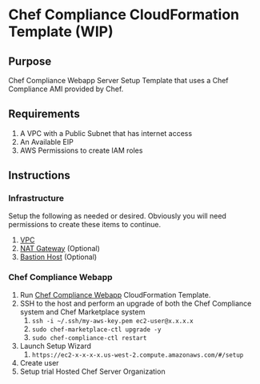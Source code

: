 # Chef Compliance CloudFormation Template (WIP)

## Purpose
Chef Compliance Webapp Server Setup Template that uses a Chef Compliance AMI provided by Chef.

## Requirements
1. A VPC with a Public Subnet that has internet access
2. An Available EIP
3. AWS Permissions to create IAM roles

## Instructions

### Infrastructure
Setup the following as needed or desired. Obviously you will need permissions to create these items to continue.

1. [VPC](https://github.com/stelligent/cloudformation_templates/blob/master/infrastructure/vpc/vpc.template)
2. [NAT Gateway](https://github.com/stelligent/cloudformation_templates/blob/master/infrastructure/nat/natgateway.template) (Optional)
3. [Bastion Host](https://github.com/stelligent/cloudformation_templates/blob/master/infrastructure/bastion/bastion.template) (Optional)

### Chef Compliance Webapp

1. Run [Chef Compliance Webapp](https://github.com/stelligent/cloudformation_templates/blob/master/compliance/chef_compliance/chef-compliance-webapp.template) CloudFormation Template.
2. SSH to the host and perform an upgrade of both the Chef Compliance system and Chef Marketplace system
    1. ```ssh -i ~/.ssh/my-aws-key.pem ec2-user@x.x.x.x```
    2. ```sudo chef-marketplace-ctl upgrade -y```
    3. ```sudo chef-compliance-ctl restart```
3. Launch Setup Wizard
    1. ```https://ec2-x-x-x-x.us-west-2.compute.amazonaws.com/#/setup```
4. Create user
5. Setup trial Hosted Chef Server Organization
